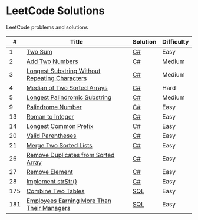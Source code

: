 # LeetCode Solutions
LeetCode problems and solutions

| #   | Title                                                                                                                          | Solution                                         | Difficulty |
|-----|--------------------------------------------------------------------------------------------------------------------------------|--------------------------------------------------|------------|
| 1   | [Two Sum](https://leetcode.com/problems/two-sum/)                                                                              | [C#](./src/Solutions/Solution1.cs)                       | Easy       |
| 2   | [Add Two Numbers](https://leetcode.com/problems/add-two-numbers/)                                                              | [C#](./src/Solutions/Solution2.cs)               | Medium     |
| 3   | [Longest Substring Without Repeating Characters](https://leetcode.com/problems/longest-substring-without-repeating-characters/) | [C#](./src/Solutions/Solution3.cs)  | Medium     |
| 4   | [Median of Two Sorted Arrays](https://leetcode.com/problems/median-of-two-sorted-arrays/) | [C#](./src/Solutions/Solution4.cs)  | Hard     |
| 5   | [Longest Palindromic Substring](https://leetcode.com/problems/longest-palindromic-substring/)                                  | [C#](./src/Solutions/Solution5.cs) | Medium     |
| 9   | [Palindrome Number](https://leetcode.com/problems/palindrome-number/submissions/)                                  | [C#](./src/Solutions/Solution9.cs) | Easy     |
| 13   | [Roman to Integer](https://leetcode.com/problems/roman-to-integer/)                                  | [C#](./src/Solutions/Solution13.cs) | Easy     |
| 14   | [Longest Common Prefix](https://leetcode.com/problems/longest-common-prefix/submissions/)                                  | [C#](./src/Solutions/Solution14.cs) | Easy     |
| 20   | [Valid Parentheses](https://leetcode.com/problems/valid-parentheses/)                                  | [C#](./src/Solutions/Solution20.cs) | Easy     |
| 21   | [Merge Two Sorted Lists](https://leetcode.com/problems/merge-two-sorted-lists/)                                  | [C#](./src/Solutions/Solution21.cs) | Easy     |
| 26   | [Remove Duplicates from Sorted Array](https://leetcode.com/problems/remove-duplicates-from-sorted-array/)                                  | [C#](./src/Solutions/Solution26.cs) | Easy     |
| 27   | [Remove Element](https://leetcode.com/problems/remove-element/)                                  | [C#](./src/Solutions/Solution27.cs) | Easy     |
| 28   | [Implement strStr()](https://leetcode.com/problems/implement-strstr/)                                  | [C#](./src/Solutions/Solution28.cs) | Easy     |
| 175   | [Combine Two Tables](https://leetcode.com/problems/combine-two-tables/)                                  | [SQL](./src/Solutions/Solution175.sql) | Easy     |
| 181   | [Employees Earning More Than Their Managers](https://leetcode.com/problems/employees-earning-more-than-their-managers/)                                  | [SQL](./src/Solutions/Solution181.sql) | Easy     |
